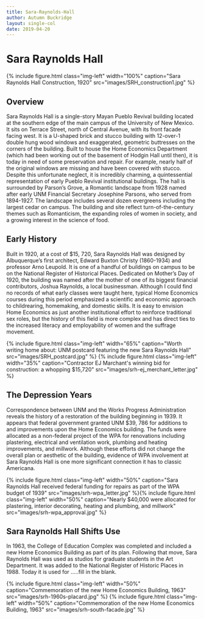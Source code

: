 ```yaml
---
title: Sara-Raynolds-Hall
author: Autumn Buckridge
layout: single-col
date: 2019-04-20
---
```



# Sara Raynolds Hall

{% include figure.html class="img-left" width="100%" caption="Sara Raynolds Hall Construction, 1920" src="images/SRH_construction1.jpg" %}

## Overview 

Sara Raynolds Hall is a single-story Mayan Pueblo Revival building located at the southern edge of the main campus of the University of New Mexico. It sits on Terrace Street, north of Central Avenue, with its front facade facing west. It is a U-shaped brick and stucco building with 12-over-1 double hung wood windows and exaggerated, geometric buttresses on the corners of the building. Built to house the Home Economics Department (which had been working out of the basement of Hodgin Hall until then), it is today in need of some preservation and repair. For example, nearly half of the original windows are missing and have been covered with stucco. Despite this unfortunate neglect, it is incredibly charming, a quintessential representation of early Pueblo Revival institutional buildings. The hall is surrounded by Parson’s Grove, a Romantic landscape from 1928 named after early UNM Financial Secretary Josephine Parsons, who served from 1894-1927. The landscape includes several dozen evergreens including the largest cedar on campus. The building and site reflect turn-of-the-century themes such as Romanticism, the expanding roles of women in society, and a growing interest in the science of food. 

## Early History


Built in 1920, at a cost of $15, 720, Sara Raynolds Hall was designed by Albuquerque’s first architect, Edward Buxton Christy (1860-1934) and professor Arno Leupold. It is one of a handful of buildings on campus to be on the National Register of Historical Places. Dedicated on Mother’s Day of 1920, the building was named after the mother of one of its biggest financial contributors, Joshua Raynolds, a local businessman. Although I could find no records of what early classes were taught here, typical Home Economics courses during this period emphasized a scientific and economic approach to childrearing, homemaking, and domestic skills. It is easy to envision Home Economics as just another institutional effort to reinforce traditional sex roles, but the history of this field is more complex and has direct ties to the increased literacy and employability of women and the suffrage movement.  

{% include figure.html class="img-left" width="65%" caption="Worth writing home about: UNM postcard featuring the new Sara Raynolds Hall" src="images/SRH_postcard.jpg" %}
{% include figure.html class="img-left" width="35%" caption="Contractor EJ Marchant's winning bid for construction: a whopping $15,720" src="images/srh-ej_merchant_letter.jpg" %}


## The Depression Years


Correspondence between UNM and the Works Progress Administration reveals the history of a restoration of the building beginning in 1939. It appears that federal government granted UNM $39, 786 for additions to and improvements upon the Home Economics building. The funds were allocated as a non-federal project of the WPA for renovations including plastering, electrical and ventilation work, plumbing and heating improvements, and millwork. Although these efforts did not change the overall plan or aesthetic of the building, evidence of WPA involvement at Sara Raynolds Hall is one more significant connection it has to classic Americana. 

{% include figure.html class="img-left" width="50%" caption="Sara Raynolds Hall received federal funding for repairs as part of the WPA budget of 1939" src="images/srh-wpa_letter.jpg" %}{% include figure.html class="img-left" width="50%" caption="Nearly $40,000 were allocated for plastering, interior decorating, heating and plumbing, and millwork" src="images/srh-wpa_approval.jpg" %}


## Sara Raynolds Hall Shifts Use


In 1963, the College of Education Complex was completed and included a new Home Economics Building as part of its plan. Following that move, Sara Raynolds Hall was used as studios for graduate students in the Art Department. It was added to the National Register of Historic Places in 1988. Today it is used for …..fill in the blank.  

{% include figure.html class="img-left" width="50%" caption="Commemoration of the new Home Economics Building, 1963" src="images/srh-1960s-placard.jpg" %}
{% include figure.html class="img-left" width="50%" caption="Commemoration of the new Home Economics Building, 1963" src="images/srh-south-facade.jpg" %}

